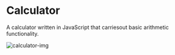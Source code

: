 # Calculator
A  calculator written in JavaScript that carriesout basic arithmetic functionality.

 ![calculator-img](https://user-images.githubusercontent.com/24625551/168313789-6755a055-f126-440f-8160-06d900e9bc90.PNG)
